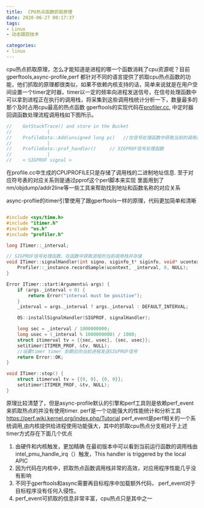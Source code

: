 ```yaml
---
title:  CPU热点函数抓取原理
date: 2020-06-27 00:17:37
tags:
- Linux
- 动态跟踪技术

categories:
- linux
---
```



cpu热点抓取原理，怎么才能知道是进程的哪一个函数消耗了cpu资源呢？目前gperftools,async-profile,perf 都针对不同的语言提供了抓取cpu热点函数的功能，他们抓取的原理都很类似，如果不依赖内核支持的话，简单来说就是在用户空间设置一个timer定时器，timer以一定的频率向进程发送信号，在信号处理函数中可以拿到进程正在执行的调用栈，将采集到这些调用栈统计分析一下，数量最多的那个及时占用cpu最高的热点函数
gperftools的实现代码在[profiler.cc](https://github.com/gperftools/gperftools/blob/51b4875f8ade3e0930eed2dc2a842ec607a94a2c/src/profiler.cc), 中定时器回调函数处理流程调用栈如下图所示。


```c
//    GetStackTrace() and store in the Bucket
//             |
//    ProfileData::Add(unsigned long pc)   //在信号处理函数中获取当前的调用栈地址信息并存储
//             |
//    ProfileData::prof_handler()     // SIGPROF信号处理函数
//             |
//    < SIGPROF signal >      

```
在profile.cc中生成的CPUPROFILE只是存储了调用栈的二进制地址信息. 至于对应符号表的对应关系则是通过pprof这个perl脚本来实现
里面用到了nm/objdump/addr2line等一些工具来帮助找到地址和函数名称的对应关系


async-proflie的itimer引擎使用了跟gperftools一样的原理，代码更加简单和清晰
```c

#include <sys/time.h>
#include "itimer.h"
#include "os.h"
#include "profiler.h"

long ITimer::_interval;

// SIGPROF信号处理函数，在函数中获取进程的当前调用栈并存储
void ITimer::signalHandler(int signo, siginfo_t* siginfo, void* ucontext) {
    Profiler::_instance.recordSample(ucontext, _interval, 0, NULL);
}

Error ITimer::start(Arguments& args) {
    if (args._interval < 0) {
        return Error("interval must be positive");
    }
    _interval = args._interval ? args._interval : DEFAULT_INTERVAL;

    OS::installSignalHandler(SIGPROF, signalHandler);

    long sec = _interval / 1000000000;
    long usec = (_interval % 1000000000) / 1000;
    struct itimerval tv = {{sec, usec}, {sec, usec}};
    setitimer(ITIMER_PROF, &tv, NULL);
    //设置timer timer 到期后向当前进程发送SIGPROF信号
    return Error::OK;
}

void ITimer::stop() {
    struct itimerval tv = {{0, 0}, {0, 0}};
    setitimer(ITIMER_PROF, &tv, NULL);
}
```


原理比较清楚了，但是async-profile默认的引擎和perf工具则是依赖perf_event来抓取热点的并没有使用timer.
perf是一个功能强大的性能统计和分析工具 https://perf.wiki.kernel.org/index.php/Tutorial
perf_event是perf相关的一个系统调用,由内核提供给进程使用功能强大，其中的抓取cpu热点分支相对于上述timer方式存在下面几个优点
1. 由硬件和内核触发，更加精确 在最初版本中可以看到当前运行函数的调用栈由intel_pmu_handle_irq（）触发，This handler is triggered by the local APIC
2. 因为代码在内核中，抓取热点函数调用栈非常的高效，对应用程序性能几乎没有影响
3. 不同于gperftools和async需要再目标程序中加载额外代码， perf_event对于目标程序没有任何入侵性。
4. perf_event可抓取的信息非常丰富，cpu热点只是其中之一


